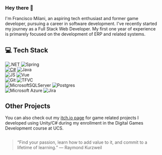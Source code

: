 ### Hey there 👋

I'm Francisco Milani, an aspiring tech enthusiast and former game developer, pursuing a career in software development. I've recently started my journey as a Full Stack Web Developer. My first one year of experience is primarely focused on the development of ERP and related systems.

## 💻 Tech Stack

![.NET](https://img.shields.io/badge/.NET-5C2D91?style=for-the-badge&logo=.net&logoColor=white)
![Spring](https://img.shields.io/badge/Spring-6DB33F?style=for-the-badge&logo=spring&logoColor=white)
\
[![C#](https://custom-icon-badges.demolab.com/badge/C%23-%23239120?style=for-the-badge&logo=cshrp&logoColor=white)](#)
![Java](https://img.shields.io/badge/java-%23ED8B00.svg?style=for-the-badge&logo=openjdk&logoColor=white)
\
![JS](https://img.shields.io/badge/JavaScript-323330?style=for-the-badge&logo=javascript&logoColor=F7DF1E)
![Vue](https://img.shields.io/badge/vuejs-%234FC08D.svg?style=for-the-badge&logo=vuedotjs&logoColor=white)
\
![Git](https://img.shields.io/badge/GIT-E44C30?style=for-the-badge&logo=git&logoColor=white)
![TFVC](https://custom-icon-badges.demolab.com/badge/TFVC-641d79.svg?style=for-the-badge&logo=vsc&logoColor=white)
\
![MicrosoftSQLServer](https://custom-icon-badges.demolab.com/badge/SQL%20Server-CC2927?style=for-the-badge&logo=mssqlserver&logoColor=white)
![Postgres](https://img.shields.io/badge/postgres-%23316192.svg?style=for-the-badge&logo=postgresql&logoColor=white)
\
![Microsoft Azure](https://custom-icon-badges.demolab.com/badge/Azure-0089D6?style=for-the-badge&logo=msazure&logoColor=white)
![Jira](https://img.shields.io/badge/Jira-0052CC?style=for-the-badge&logo=Jira&logoColor=white)

## Other Projects
You can also check out my [itch.io page](https://freimy.itch.io/) for game related projects I developed using Unity/C# during my enrollment in the Digital Games Development course at UCS.


##
> “Find your passion, learn how to add value to it, and commit to a lifetime of learning.” — Raymond Kurzweil

<!--
**FranciscoMilani/FranciscoMilani** is a ✨ _special_ ✨ repository because its `README.md` (this file) appears on your GitHub profile.

Here are some ideas to get you started:

- 🔭 I’m currently working on ...
- 🌱 I’m currently learning ...
- 👯 I’m looking to collaborate on ...
- 🤔 I’m looking for help with ...
- 💬 Ask me about ...
- 📫 How to reach me: ...
- 😄 Pronouns: ...
- ⚡ Fun fact: ...
-->
